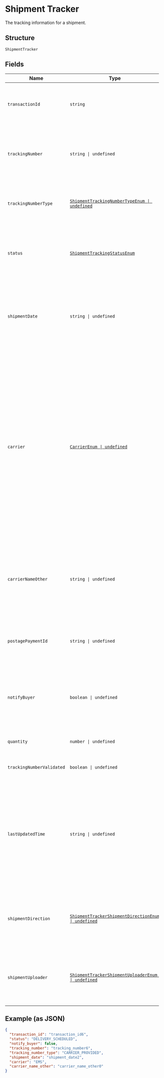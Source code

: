 
# Shipment Tracker

The tracking information for a shipment.

## Structure

`ShipmentTracker`

## Fields

| Name | Type | Tags | Description |
|  --- | --- | --- | --- |
| `transactionId` | `string` | Required | The PayPal transaction ID.<br>**Constraints**: *Minimum Length*: `1`, *Maximum Length*: `50`, *Pattern*: `^[a-zA-Z0-9]*$` |
| `trackingNumber` | `string \| undefined` | Optional | The tracking number for the shipment. This property supports Unicode.<br>**Constraints**: *Minimum Length*: `1`, *Maximum Length*: `64` |
| `trackingNumberType` | [`ShipmentTrackingNumberTypeEnum \| undefined`](../../doc/models/shipment-tracking-number-type-enum.md) | Optional | The type of tracking number.<br>**Constraints**: *Minimum Length*: `1`, *Maximum Length*: `64`, *Pattern*: `^[0-9A-Z_]+$` |
| `status` | [`ShipmentTrackingStatusEnum`](../../doc/models/shipment-tracking-status-enum.md) | Required | The status of the item shipment. For allowed values, see <a href="/docs/tracking/reference/shipping-status/">Shipping Statuses</a>.<br>**Constraints**: *Minimum Length*: `1`, *Maximum Length*: `64`, *Pattern*: `^[0-9A-Z_]+$` |
| `shipmentDate` | `string \| undefined` | Optional | The date when the shipment occurred, in [Internet date and time format](https://tools.ietf.org/html/rfc3339#section-5.6).<br>**Constraints**: *Minimum Length*: `10`, *Maximum Length*: `10`, *Pattern*: `^[0-9]{4}-(0[1-9]\|1[0-2])-(0[1-9]\|[1-2][0-9]\|3[0-1])$` |
| `carrier` | [`CarrierEnum \| undefined`](../../doc/models/carrier-enum.md) | Optional | The carrier for the shipment. Some carriers have a global version as well as local subsidiaries. The subsidiaries are repeated over many countries and might also have an entry in the global list. Choose the carrier for your country. If the carrier is not available for your country, choose the global version of the carrier. If your carrier name is not in the list, set `carrier` to `OTHER` and set carrier name in `carrier_name_other`. For allowed values, see <a href="/docs/tracking/reference/carriers/">Carriers</a>.<br>**Constraints**: *Minimum Length*: `1`, *Maximum Length*: `64`, *Pattern*: `^[0-9A-Z_]+$` |
| `carrierNameOther` | `string \| undefined` | Optional | The name of the carrier for the shipment. Provide this value only if the carrier parameter is OTHER. This property supports Unicode.<br>**Constraints**: *Minimum Length*: `1`, *Maximum Length*: `64` |
| `postagePaymentId` | `string \| undefined` | Optional | The postage payment ID. This property supports Unicode.<br>**Constraints**: *Minimum Length*: `1`, *Maximum Length*: `64` |
| `notifyBuyer` | `boolean \| undefined` | Optional | If true, sends an email notification to the buyer of the PayPal transaction. The email contains the tracking information that was uploaded through the API.<br>**Default**: `false` |
| `quantity` | `number \| undefined` | Optional | The quantity of items shipped.<br>**Constraints**: `>= 1`, `<= 100` |
| `trackingNumberValidated` | `boolean \| undefined` | Optional | Indicates whether the carrier validated the tracking number. |
| `lastUpdatedTime` | `string \| undefined` | Optional | The date and time when the tracking information was last updated, in [Internet date and time format](https://tools.ietf.org/html/rfc3339#section-5.6).<br>**Constraints**: *Minimum Length*: `20`, *Maximum Length*: `64`, *Pattern*: `^[0-9]{4}-(0[1-9]\|1[0-2])-(0[1-9]\|[1-2][0-9]\|3[0-1])[T,t]([0-1][0-9]\|2[0-3]):[0-5][0-9]:([0-5][0-9]\|60)([.][0-9]+)?([Zz]\|[+-][0-9]{2}:[0-9]{2})$` |
| `shipmentDirection` | [`ShipmentTrackerShipmentDirectionEnum \| undefined`](../../doc/models/shipment-tracker-shipment-direction-enum.md) | Optional | To denote whether the shipment is sent forward to the receiver or returned back.<br>**Constraints**: *Minimum Length*: `1`, *Maximum Length*: `50`, *Pattern*: `^[0-9A-Z_]+$` |
| `shipmentUploader` | [`ShipmentTrackerShipmentUploaderEnum \| undefined`](../../doc/models/shipment-tracker-shipment-uploader-enum.md) | Optional | To denote which party uploaded the shipment tracking info.<br>**Constraints**: *Minimum Length*: `1`, *Maximum Length*: `50`, *Pattern*: `^[0-9A-Z_]+$` |

## Example (as JSON)

```json
{
  "transaction_id": "transaction_id6",
  "status": "DELIVERY_SCHEDULED",
  "notify_buyer": false,
  "tracking_number": "tracking_number6",
  "tracking_number_type": "CARRIER_PROVIDED",
  "shipment_date": "shipment_date2",
  "carrier": "EMS",
  "carrier_name_other": "carrier_name_other0"
}
```

